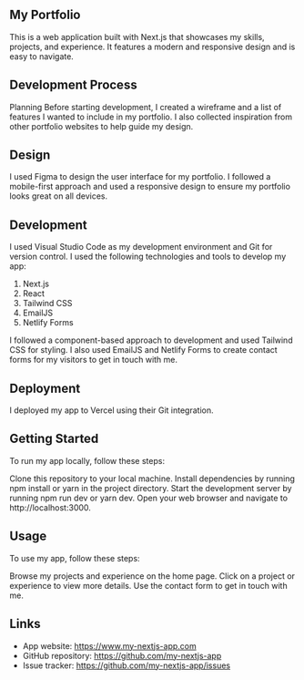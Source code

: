 ## My Portfolio

This is a web application built with Next.js that showcases my skills, projects, and experience. It features a modern and responsive design and is easy to navigate.

## Development Process

Planning
Before starting development, I created a wireframe and a list of features I wanted to include in my portfolio. I also collected inspiration from other portfolio websites to help guide my design.

## Design

I used Figma to design the user interface for my portfolio. I followed a mobile-first approach and used a responsive design to ensure my portfolio looks great on all devices.

## Development

I used Visual Studio Code as my development environment and Git for version control. I used the following technologies and tools to develop my app:

1. Next.js
2. React
3. Tailwind CSS
4. EmailJS
5. Netlify Forms

I followed a component-based approach to development and used Tailwind CSS for styling. I also used EmailJS and Netlify Forms to create contact forms for my visitors to get in touch with me.

## Deployment

I deployed my app to Vercel using their Git integration.

## Getting Started

To run my app locally, follow these steps:

Clone this repository to your local machine.
Install dependencies by running npm install or yarn in the project directory.
Start the development server by running npm run dev or yarn dev.
Open your web browser and navigate to http://localhost:3000.

## Usage

To use my app, follow these steps:

Browse my projects and experience on the home page.
Click on a project or experience to view more details.
Use the contact form to get in touch with me.

## Links

- App website: https://www.my-nextjs-app.com
- GitHub repository: https://github.com/my-nextjs-app
- Issue tracker: https://github.com/my-nextjs-app/issues
